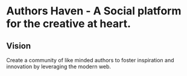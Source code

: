 Authors Haven - A Social platform for the creative at heart.
=======

## Vision
Create a community of like minded authors to foster inspiration and innovation
by leveraging the modern web.